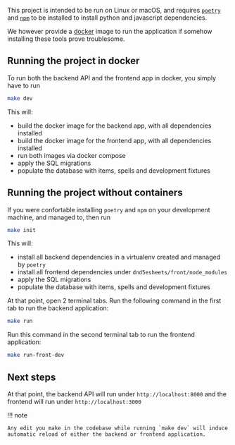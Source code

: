 This project is intended to be run on Linux or macOS, and requires [`poetry`](https://python-poetry.org/docs/#installing-with-the-official-installer) and [`npm`](https://docs.npmjs.com/downloading-and-installing-node-js-and-npm) to be installed to install python and javascript dependencies.

We however provide a [docker](https://docs.docker.com/desktop/) image to run the application if somehow installing these tools prove troublesome.

## Running the project in docker

To run both the backend API and the frontend app in docker, you simply have to run

```bash
make dev
```

This will:

- build the docker image for the backend app, with all dependencies installed
- build the docker image for the frontend app, with all dependencies installed
- run both images via docker compose
- apply the SQL migrations
- populate the database with items, spells and development fixtures

## Running the project without containers

If you were confortable installing `poetry` and `npm` on your development machine, and managed to, then run

```bash
make init
```

This will:

- install all backend dependencies in a virtualenv created and managed by `poetry`
- install all frontend dependencies under `dnd5esheets/front/node_modules`
- apply the SQL migrations
- populate the database with items, spells and development fixtures

At that point, open 2 terminal tabs. Run the following command in the first tab to run the backend application:

```bash
make run
```

Run this command in the second terminal tab to run the frontend application:

```bash
make run-front-dev
```

## Next steps

At that point, the backend API will run under `http://localhost:8000` and the frontend will run under `http://localhost:3000`

!!! note

    Any edit you make in the codebase while running `make dev` will induce automatic reload of either the backend or frontend application.
